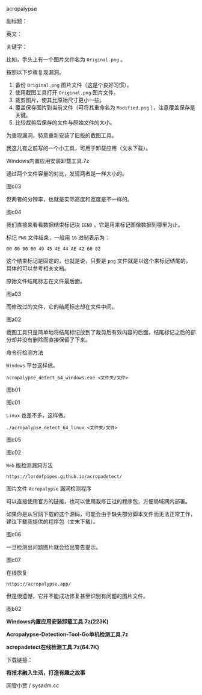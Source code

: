 acropalypse

副标题：

英文：

关键字：







比如，手头上有一个图片文件名为 `Original.png` 。

按照以下步骤复现漏洞。



1. 备份 `Original.png` 图片文件（这是个良好习惯）。
2. 使用截图工具打开 `Original.png` 图片文件。
3. 裁剪图片，使其比原始尺寸更小一些。
4. 覆盖保存图片到当前文件（可将其重命名为 `Modified.png` ），注意覆盖保存是关键。
5. 比较裁剪后保存的文件与原始文件的大小。



为重现漏洞，特意重新安装了旧版的截图工具。

我这儿有之前写的一个小工具，可用于卸载应用（文末下载）。

Windows内置应用安装卸载工具.7z



通过两个文件容量的对比，发现两者是一样大小的。

图c03



但两者的分辨率，也就是实际高度和宽度是不一样的。

图c04





我们直接来看看数据结束标记块 `IEND` ，它是用来标记图像数据到哪里为止。

标记 `PNG` 文件结束，一般用 `16` 进制表示为：

```
00 00 00 00 49 45 4E 44 AE 42 60 82
```

这个结束标记是固定的，也就是说，只要是 `png` 文件就是以这个来标记结尾的，具体的可以参考相关文档。



原始文件结尾标志在文件最后面。

图a03



而修改过的文件，它的结尾标志却在文件中间。

图a02



截图工具只是简单地将结尾标记放到了裁剪后有效内容的后面，结尾标记之后的部分却并没有删除而直接保留了下来。











命令行检测方法

`Windows` 平台这样做。

```
acropalypse_detect_64_windows.exe <文件夹/文件>
```

图b01

图c01



`Linux` 也差不多，这样做。

```
./acropalypse_detect_64_linux <文件夹/文件>
```

图c05

图c02











`Web` 版检测漏洞方法

```
https://lordofpipes.github.io/acropadetect/
```



图片文件 `Acropalypse` 漏洞检测程序

可以直接使用官方的链接，也可以使用我修正过的程序包，方便局域网内部署。

如果你是从官网下载的这个源码，可能会由于缺失部分脚本文件而无法正常工作，建议下载我提供的程序包（文末下载）。

图c06



一旦检测出问题图片就会给出警告提示。

图c07



在线恢复

```
https://acropalypse.app/
```

但是很遗憾，它并不能成功修复甚至识别有问题的图片文件。

图b02







**Windows内置应用安装卸载工具.7z(223K)**

**Acropalypse-Detection-Tool-Go单机检测工具.7z**

**acropadetect在线检测工具.7z(64.7K)**

下载链接：







**将技术融入生活，打造有趣之故事**

网管小贾 / sysadm.cc

